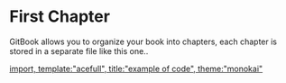 # First Chapter

GitBook allows you to organize your book into chapters, each chapter is stored in a separate file like this one..

[import, template:"acefull", title:"example of code", theme:"monokai"](../Source/DemoMap/MainForm.cs)